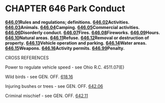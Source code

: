 CHAPTER 646 Park Conduct
========================

[**646.01**](340b84fe.html)**Rules and regulations; definitions.**
[**646.02**](34137171.html)**Activities.**
[**646.03**](342d5a53.html)**Animals.**
[**646.04**](3437319b.html)**Camping.**
[**646.05**](343b92b3.html)**Commercial activities.**
[**646.06**](343f0090.html)**Disorderly conduct.**
[**646.07**](344a348a.html)**Fires.**
[**646.08**](344e8136.html)**Fireworks.**
[**646.09**](34521f91.html)**Hours.**
[**646.10**](345bf321.html)**Natural areas.**
[**646.11**](3461851f.html)**Refuse.**
[**646.12**](34694c5a.html)**Removal or destruction of property.**
[**646.13**](3473a237.html)**Vehicle operation and parking.**
[**646.14**](3487b737.html)**Water areas.**
[**646.15**](348ba3a2.html)**Weapons.**
[**646.16**](348fbbca.html)**Activity permits.**
[**646.99**](3493bfae.html)**Penalty.**

CROSS REFERENCES

Power to regulate vehicle speed - see Ohio R.C. 4511.07(E)

Wild birds - see GEN. OFF. [618.16](2c6424e2.html)

Injuring bushes or trees - see GEN. OFF. [642.06](32aaf2fe.html)

Criminal mischief - see GEN. OFF. [642.11](32d47578.html)
